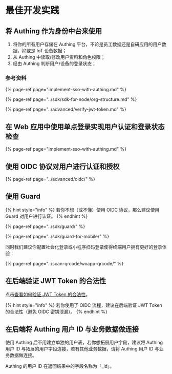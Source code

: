 # 最佳开发实践

## 将 Authing 作为身份中台来使用

1. 将你的所有用户存储在 Authing 平台，不论是员工数据还是自研应用的用户数据，抑或是 IoT 设备数据；
2. 从 Authing 中读取/修改用户资料和角色权限；
3. 经由 Authing 判断用户/设备的登录状态；

### 参考资料

{% page-ref page="implement-sso-with-authing.md" %}

{% page-ref page="../sdk/sdk-for-node/org-structure.md" %}

{% page-ref page="../advanced/verify-jwt-token.md" %}

## 在 Web 应用中使用单点登录实现用户认证和登录状态检查

{% page-ref page="implement-sso-with-authing.md" %}

## 使用 OIDC 协议对用户进行认证和授权

{% page-ref page="../advanced/oidc/" %}

## 使用 Guard

{% hint style="info" %}
若你不想（或不懂）使用 OIDC 协议，那么建议使用 Guard 对用户进行认证。
{% endhint %}

{% page-ref page="../sdk/guard/" %}

{% page-ref page="../sdk/guard-for-mobile/" %}

同时我们建议你配置社会化登录或小程序扫码登录使得终端用户拥有更好的登录体验：

{% page-ref page="../scan-qrcode/wxapp-qrcode/" %}

## 在后端验证 JWT Token 的合法性

点击[查看如何验证 JWT Token 的合法性](https://learn.authing.cn/authing/advanced/authentication/verify-jwt-token)。

{% hint style="info" %}
若你使用了 OIDC 流程，建议在后端验证 JWT Token 的合法性（避免 OIDC 密钥泄漏）。
{% endhint %}

## 在后端将 Authing 用户 ID 与业务数据做连接

使用 Authing 后不用建立单独的用户表，若你想拓展用户字段，建议将 Authing 用户 ID 与拓展的用户字段连接，若有其他业务数据，请将 Authing 用户 ID 与业务数据做连接。

Authing 的用户 ID 在返回结果中的字段名称为「\_id」。

